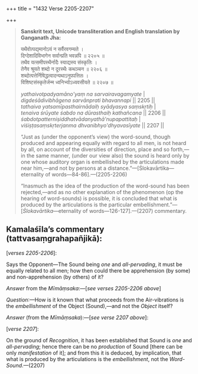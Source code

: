 +++
title = "1432 Verse 2205-2207"

+++
> **Sanskrit text, Unicode transliteration and English translation by Ganganath Jha:** 
>
> यथैवोत्पद्यमानोऽयं न सर्वैरवगम्यते ।  
> दिग्देशादिविभागेन सर्वान्प्रति भवन्नपि ॥ २२०५ ॥  
> तथैव यत्समीपस्थैर्नादैः स्याद्यस्य संस्कृतिः ।  
> तेनैव श्रूयते शब्दो न दूरस्थैः कथञ्चन ॥ २२०६ ॥  
> शब्दोत्पत्तेर्निषिद्धत्वादन्यथाऽनुपपत्तितः ।  
> विशिष्टसंस्कृतेर्जन्म ध्वनिभ्योऽध्यवसीयते ॥ २२०७ ॥ 
>
> *yathaivotpadyamāno'yaṃ na sarvairavagamyate* \|  
> *digdeśādivibhāgena sarvānprati bhavannapi* \|\| 2205 \|\|  
> *tathaiva yatsamīpasthairnādaiḥ syādyasya saṃskṛtiḥ* \|  
> *tenaiva śrūyate śabdo na dūrasthaiḥ kathañcana* \|\| 2206 \|\|  
> *śabdotpatterniṣiddhatvādanyathā'nupapattitaḥ* \|  
> *viśiṣṭasaṃskṛterjanma dhvanibhyo'dhyavasīyate* \|\| 2207 \|\| 
>
> “Just as (under the opponent’s view) the word-sound, though produced and appearing equally with regard to all men, is not heard by all, on account of the diversities of direction, place and so forth,—in the same manner, (under our view also) the sound is heard only by one whose auditory organ is embellished by the articulations made near him,—and not by persons at a distance.”—[Ślokavārtika—eternality of words—84-86].—(2205-2206) 
>
> “Inasmuch as the idea of the production of the word-sound has been rejected,—and as no other explanation of the phenomenon (op the hearing of word-sounds) is possible, it is concluded that what is produced by the articulations is the particular embellishment.”—[*Ślokavārtika*—eternality of words—126-127].—(2207) commentary.



## Kamalaśīla’s commentary (tattvasaṃgrahapañjikā):

[*verses 2205-2206*]:

Says the Opponent—The Sound being *one* and *all-pervading*, it must be equally related to all men; how then could there be apprehension (by some) and non-apprehension (by others) of it?

*Answer* from the *Mīmāṃsaka*:—[*see verses 2205-2206 above*]

*Question*:—How is it known that what proceeds from the Air-vibrations is the *embellishment* of the Object (Sound),—and not the *Object* itself?

*Answer* (from the *Mīmāṃsaka*):—[*see verse 2207 above*]:

[*verse 2207*]:

On the ground of *Recognition*, it has been established that Sound is *one* and *all-pervading*; hence there can be no *production* of Sound [there can be only *manifestation* of it]; and from this it is deduced, by implication, that what is produced by the articulations is the *embellishment*, not the *Word-Sound*.—(2207)


